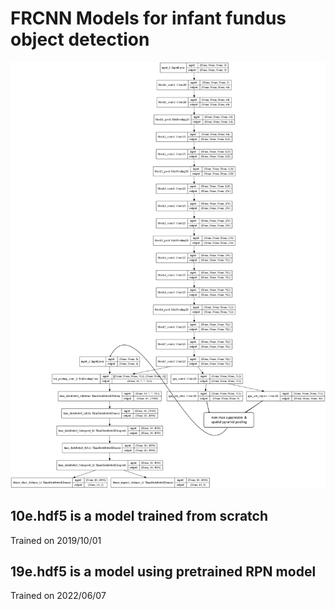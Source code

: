 # FRCNN Models for infant fundus object detection

<img src="model arch.jpg">

## 10e.hdf5 is a model trained from scratch 

Trained on 2019/10/01

## 19e.hdf5 is a model using pretrained RPN model 

Trained on 2022/06/07